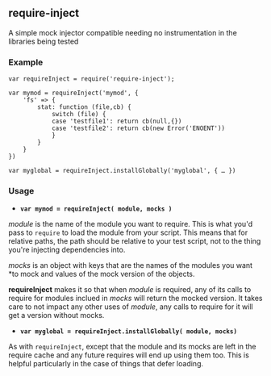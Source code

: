 require-inject
--------------

A simple mock injector compatible needing no instrumentation in the libraries being tested

### Example

    var requireInject = require('require-inject');

    var mymod = requireInject('mymod', {
        'fs' => {
            stat: function (file,cb) {
                switch (file) {
                case 'testfile1': return cb(null,{})
                case 'testfile2': return cb(new Error('ENOENT'))
                }
            }
        }
    })

    var myglobal = requireInject.installGlobally('myglobal', { … })
    
### Usage

* **`var mymod = requireInject( module, mocks )`**

*module* is the name of the module you want to require.  This is what you'd
pass to `require` to load the module from your script. This means that for
relative paths, the path should be relative to your test script, not to the
thing you're injecting dependencies into.

*mocks* is an object with keys that are the names of the modules you want
*to mock and values of the mock version of the objects.

**requireInject** makes it so that when *module* is required, any of its
calls to require for modules inclued in *mocks* will return the mocked
version.  It takes care to not impact any other uses of *module*, any
calls to require for it will get a version without mocks.

* **`var myglobal = requireInject.installGlobally( module, mocks)`**

As with `requireInject`, except that the module and its mocks are left in
the require cache and any future requires will end up using them too. This is
helpful particularly in the case of things that defer loading.
